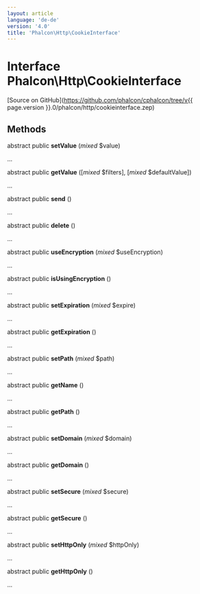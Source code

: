 ```yaml
---
layout: article
language: 'de-de'
version: '4.0'
title: 'Phalcon\Http\CookieInterface'
---
```

# Interface **Phalcon\Http\CookieInterface**

[Source on GitHub](https://github.com/phalcon/cphalcon/tree/v{{ page.version }}.0/phalcon/http/cookieinterface.zep)

## Methods

abstract public **setValue** (*mixed* $value)

...

abstract public **getValue** ([*mixed* $filters], [*mixed* $defaultValue])

...

abstract public **send** ()

...

abstract public **delete** ()

...

abstract public **useEncryption** (*mixed* $useEncryption)

...

abstract public **isUsingEncryption** ()

...

abstract public **setExpiration** (*mixed* $expire)

...

abstract public **getExpiration** ()

...

abstract public **setPath** (*mixed* $path)

...

abstract public **getName** ()

...

abstract public **getPath** ()

...

abstract public **setDomain** (*mixed* $domain)

...

abstract public **getDomain** ()

...

abstract public **setSecure** (*mixed* $secure)

...

abstract public **getSecure** ()

...

abstract public **setHttpOnly** (*mixed* $httpOnly)

...

abstract public **getHttpOnly** ()

...